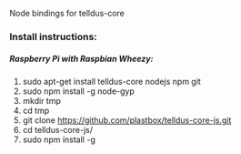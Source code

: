 Node bindings for telldus-core

### Install instructions:


##### Raspberry Pi with Raspbian Wheezy:


1. sudo apt-get install telldus-core nodejs npm git
2. sudo npm install -g node-gyp
3. mkdir tmp
4. cd tmp
5. git clone https://github.com/plastbox/telldus-core-js.git
6. cd telldus-core-js/
7. sudo npm install -g
